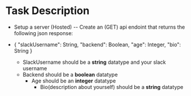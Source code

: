 # Task Description

- Setup a server (Hosted) -- Create an (GET) api endoint that returns the following json response:

- { "slackUsername": String, "backend": Boolean, "age": Integer, "bio": String }

   - SlackUsername should be a **string** datatype and your slack username
   - Backend should be a **boolean** datatype
     - Age should be an  **integer** datatype
       - Bio(description about yourself) should be a **string** datatype